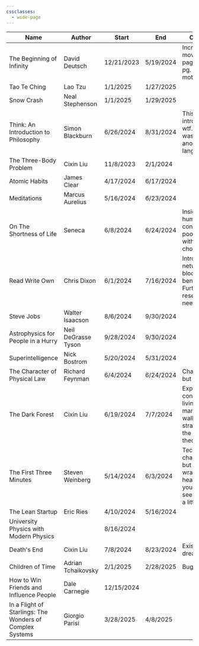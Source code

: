 ```yaml
---
cssclasses:
  - wide-page
---
```


| Name                                                     | Author              | Start      | End       | Comment                                                                                               | ISBN          | Img                                                                                                                    |
| -------------------------------------------------------- | ------------------- | ---------- | --------- | ----------------------------------------------------------------------------------------------------- | ------------- | ---------------------------------------------------------------------------------------------------------------------- |
| The Beginning of Infinity                                | David Deutsch       | 12/21/2023 | 5/19/2024 | Incredibly moving last page. Reading pg. 459 for motivation.                                          | 9781101549827 | [IMG](https://images-na.ssl-images-amazon.com/images/S/compressed.photo.goodreads.com/books/1311705051i/10483171.jpg)  |
| Tao Te Ching                                             | Lao Tzu             | 1/1/2025   | 1/27/2025 |                                                                                                       | 9780060812454 |                                                                                                                        |
| Snow Crash                                               | Neal Stephenson     | 1/1/2025   | 1/29/2025 |                                                                                                       | 0553380958    |                                                                                                                        |
| Think: An Introduction to Philosophy                     | Simon Blackburn     | 6/26/2024  | 8/31/2024 | This shit is an introduction? wtf. I thought I was reading another language!                          | 9780192854254 |                                                                                                                        |
| The Three-Body Problem                                   | Cixin Liu           | 11/8/2023  | 2/1/2024  |                                                                                                       | 9781466853447 | [IMG](https://images-na.ssl-images-amazon.com/images/S/compressed.photo.goodreads.com/books/1415428227i/20518872.jpg)  |
| Atomic Habits                                            | James Clear         | 4/17/2024  | 6/17/2024 |                                                                                                       | 9780735211292 |                                                                                                                        |
| Meditations                                              | Marcus Aurelius     | 5/16/2024  | 6/23/2024 |                                                                                                       | 9780140449334 |                                                                                                                        |
| On The Shortness of Life                                 | Seneca              | 6/8/2024   | 6/24/2024 | Insights on human nature, contrasting poor habits with better life choices.                           | 9781365110467 | [IMG](https://images-na.ssl-images-amazon.com/images/S/compressed.photo.goodreads.com/books/1619107079i/97412.jpg)     |
| Read Write Own                                           | Chris Dixon         | 6/1/2024   | 7/16/2024 | Introduction to networks and blockchain benefits. Further research needed.                            | 9780593731406 | [IMG](https://images-na.ssl-images-amazon.com/images/S/compressed.photo.goodreads.com/books/1687141213i/178628338.jpg) |
| Steve Jobs                                               | Walter Isaacson     | 8/6/2024   | 9/30/2024 |                                                                                                       | 9781451648539 |                                                                                                                        |
| Astrophysics for People in a Hurry                       | Neil DeGrasse Tyson | 9/28/2024  | 9/30/2024 |                                                                                                       | 0393609391    | [IMG](https://images-na.ssl-images-amazon.com/images/S/compressed.photo.goodreads.com/books/1562761669i/32191710.jpg)  |
| Superintelligence                                        | Nick Bostrom        | 5/20/2024  | 5/31/2024 |                                                                                                       | 9780198739838 |                                                                                                                        |
| The Character of Physical Law                            | Richard Feynman     | 6/4/2024   | 6/24/2024 | Challenging but rewarding.                                                                            | 9780262560030 |                                                                                                                        |
| The Dark Forest                                          | Cixin Liu           | 6/19/2024  | 7/7/2024  | Explores concepts like living manifestations, wallfacer strategies, and the dark forest theory.       | 9780765386694 |                                                                                                                        |
| The First Three Minutes                                  | Steven Weinberg     | 5/14/2024  | 6/3/2024  | Technically challenging, but once you wrap your head around it your world seems to grow a little bit. | 9780465024377 |                                                                                                                        |
| The Lean Startup                                         | Eric Ries           | 4/10/2024  | 5/16/2024 |                                                                                                       | 9780307887894 |                                                                                                                        |
| University Physics with Modern Physics                   |                     | 8/16/2024  |           |                                                                                                       | 9780135159552 |                                                                                                                        |
| Death's End                                              | Cixin Liu           | 7/8/2024   | 8/23/2024 | Existential dread.                                                                                    | 9780765377104 |                                                                                                                        |
| Children of Time                                         | Adrian Tchaikovsky  | 2/1/2025   | 2/28/2025 | Bugs so cool.                                                                                         | 0316452505    |                                                                                                                        |
| How to Win Friends and Influence People                  | Dale Carnegie       | 12/15/2024 |           |                                                                                                       | 9780671027032 |                                                                                                                        |
| In a Flight of Starlings: The Wonders of Complex Systems | Giorgio Parisi      | 3/28/2025  | 4/8/2025  |                                                                                                       | 9780593493151 |                                                                                                                        |
